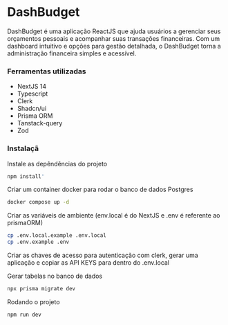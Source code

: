 # DashBudget

DashBudget é uma aplicação ReactJS que ajuda usuários a gerenciar seus orçamentos pessoais e acompanhar suas transações financeiras. Com um dashboard intuitivo e opções para gestão detalhada, o DashBudget torna a administração financeira simples e acessível.

### Ferramentas utilizadas
- NextJS 14
- Typescript
- Clerk
- Shadcn/ui
- Prisma ORM
- Tanstack-query
- Zod

### Instalaçã
Instale as depêndências do projeto
```bash
npm install'  
```

Criar um container docker para rodar o banco de dados Postgres
```bash
docker compose up -d
```

Criar as variáveis de ambiente (env.local é do NextJS e .env é referente ao prismaORM)
```bash
cp .env.local.example .env.local
cp .env.example .env
```

Criar as chaves de acesso para autenticação com clerk, gerar uma aplicação e copiar as API KEYS para dentro do .env.local

Gerar tabelas no banco de dados
```bash
npx prisma migrate dev
```

Rodando o projeto
```bash
npm run dev
```


<!-- 
### Documentações relevantes
https://clerk.com/docs/quickstarts/nextjs
https://clerk.com/docs/components/user/user-button
https://clerk.com/docs/references/nextjs/current-user
https://clerk.com/docs/guides/custom-redirects#fallback-redirect

https://ui.shadcn.com/docs
https://ui.shadcn.com/docs/components/combobox#responsive
https://github.com/shadcn-ui/ui/blob/main/apps/www/hooks/use-media-query.tsx


https://tailwindcss.com/docs/container

https://www.prisma.io/nextjs
https://www.prisma.io/docs/orm/more/help-and-troubleshooting/help-articles/nextjs-prisma-client-dev-practices


https://tanstack.com/query/v5/docs/framework/react/installation
https://tanstack.com/query/v5/docs/framework/react/devtools
-->